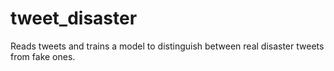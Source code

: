# tweet_disaster

Reads tweets and trains a model to distinguish between real disaster tweets from fake ones.
